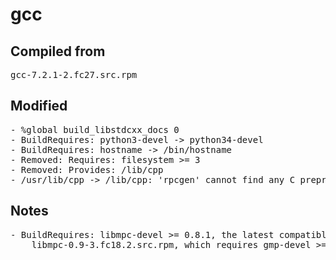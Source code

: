 # gcc

## Compiled from
<pre>gcc-7.2.1-2.fc27.src.rpm</pre>

## Modified
<pre>
- %global build_libstdcxx_docs 0
- BuildRequires: python3-devel -> python34-devel
- BuildRequires: hostname -> /bin/hostname
- Removed: Requires: filesystem >= 3
- Removed: Provides: /lib/cpp
- /usr/lib/cpp -> /lib/cpp: 'rpcgen' cannot find any C preprocessor (cpp)
</pre>

## Notes
<pre>
- BuildRequires: libmpc-devel >= 0.8.1, the latest compatible version is:
	libmpc-0.9-3.fc18.2.src.rpm, which requires gmp-devel >= 4.3.2, mpfr-devel >= 2.4.2
</pre>
